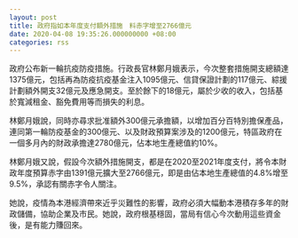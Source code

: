 ```yaml
---
layout: post
title: 政府指如本年度支付額外措施　料赤字增至2766億元
date: 2020-04-08 19:35:26.000000000 +08:00
categories: rss
---
```


政府公布新一輪抗疫防疫措施。行政長官林鄭月娥表示，今次整套措施開支總額達1375億元，包括再為防疫抗疫基金注入1095億元、信貸保證計劃的117億元、綜援計劃額外開支32億元及應急開支。至於餘下的18億元，屬於少收的收入，包括基於寬減租金、豁免費用等而損失的利息。

林鄭月娥說，同時亦尋求批准額外300億元承擔額，以增加百分百特別擔保產品，連同第一輪防疫基金的300億元、以及財政預算案涉及的1200億元，特區政府在一個多月內的財政承擔達2780億元，佔本地生產總值約10%。

林鄭月娥又說，假設今次額外措施開支，都是在2020至2021年度支付，將令本財政年度預算赤字由1391億元擴大至2766億元，即是由佔本地生產總值的4.8%增至9.5%，承認有關赤字令人關注。

她說，疫情為本港經濟帶來近乎災難性的影響，政府必須大幅動本港積存多年的財政儲備，協助企業及市民。她說，政府根基穩固，當局有信心今次動用這些資金後，是有能力賺回來。
